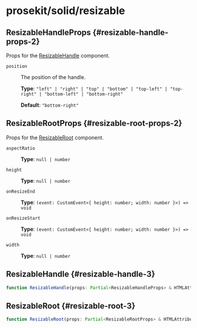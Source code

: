 # prosekit/solid/resizable

## ResizableHandleProps {#resizable-handle-props-2}

Props for the [ResizableHandle](resizable.md#resizable-handle-3) component.

<dl>

<dt>

`position`

</dt>

<dd>

The position of the handle.

**Type**: `"left" | "right" | "top" | "bottom" | "top-left" | "top-right" | "bottom-left" | "bottom-right"`

**Default**: `"bottom-right"`

</dd>

</dl>

## ResizableRootProps {#resizable-root-props-2}

Props for the [ResizableRoot](resizable.md#resizable-root-3) component.

<dl>

<dt>

`aspectRatio`

</dt>

<dd>

**Type**: `null | number`

</dd>

<dt>

`height`

</dt>

<dd>

**Type**: `null | number`

</dd>

<dt>

`onResizeEnd`

</dt>

<dd>

**Type**: `(event: CustomEvent<{ height: number; width: number }>) => void`

</dd>

<dt>

`onResizeStart`

</dt>

<dd>

**Type**: `(event: CustomEvent<{ height: number; width: number }>) => void`

</dd>

<dt>

`width`

</dt>

<dd>

**Type**: `null | number`

</dd>

</dl>

## ResizableHandle {#resizable-handle-3}

```ts
function ResizableHandle(props: Partial<ResizableHandleProps> & HTMLAttributes<ResizableHandle>): Element
```

## ResizableRoot {#resizable-root-3}

```ts
function ResizableRoot(props: Partial<ResizableRootProps> & HTMLAttributes<ResizableRoot>): Element
```

